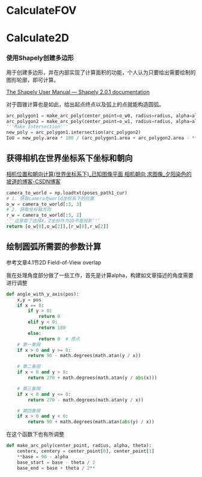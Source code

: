 # CalculateFOV
# Calculate2D

### 使用Shapely创建多边形

用于创建多边形，并在内部实现了计算面积的功能，个人认为只要给出需要绘制的图形轮廓，即可计算。

[The Shapely User Manual — Shapely 2.0.1 documentation](https://shapely.readthedocs.io/en/stable/manual.html#polygons)

对于圆锥计算也是如此，给出起点终点以及弧上的点就能构造圆弧。

```python
arc_polygon1 = make_arc_poly(center_point=o_w0, radius=radius, alpha=alpha_0, theta=theta)
arc_polygon2 = make_arc_poly(center_point=o_w1, radius=radius, alpha=alpha_1, theta=theta)
'''Make Intersection'''
new_poly = arc_polygon1.intersection(arc_polygon2)
IoU = new_poly.area * 100 / (arc_polygon1.area + arc_polygon2.area - **new_poly.area**)
```

## 获得相机在世界坐标系下坐标和朝向

[相机位置和朝向计算(世界坐标系下)_已知图像平面 相机朝向 求图像_夕阳染色的坡道的博客-CSDN博客](https://blog.csdn.net/weixin_43851636/article/details/126782704)

```python
camera_to_world = np.loadtxt(poses_path1_cur)
# 1. 获取camera在world坐标系下的位置
o_w = camera_to_world[:3, 3]
# 2. 获取坐标轴方向
r_w = camera_to_world[:3, 2]
'''这里取了选择X，Z坐标作为2D平面投影'''
return [o_w[0],o_w[2]],[r_w[0],r_w[2]]
```

## 绘制圆弧所需要的参数计算

[](https://arxiv.org/pdf/2103.06638.pdf)

参考文章4.1节2D Field-of-View overlap

我在处理角度部分做了一些工作，首先是计算alpha，构建如文章描述的角度需要进行调整

```python
def angle_with_y_axis(pos):
    x,y = pos
    if x == 0:
        if y > 0:
            return 0
        elif y < 0:
            return 180
        else:
            return 0  # 原点
    # 第一象限
    if x > 0 and y >= 0:
        return 90 - math.degrees(math.atan(y / x))

    # 第二象限
    if x < 0 and y > 0:
        return 270 + math.degrees(math.atan(y / abs(x)))

    # 第三象限
    if x < 0 and y <= 0:
        return 270 - math.degrees(math.atan(y / x))

    # 第四象限
    if x > 0 and y < 0:
        return 90 + math.degrees(math.atan(abs(y) / x))
```

在这个函数下也有所调整

```python
def make_arc_poly(center_point, radius, alpha, theta):
    centerx, centery = center_point[0], center_point[1]
    **base = 90 - alpha
    base_start = base - theta / 2
    base_end = base + theta / 2**
```

